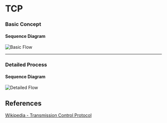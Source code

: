 TCP
===

### Basic Concept

#### Sequence Diagram

![Basic Flow](https://www.plantuml.com/plantuml/proxy?src=https://raw.githubusercontent.com/yidas/web-service-principles/main/tcp/basic-flow.plantuml)

---

### Detailed Process

#### Sequence Diagram

![Detailed Flow](https://www.plantuml.com/plantuml/proxy?src=https://raw.githubusercontent.com/yidas/web-service-principles/main/tcp/detailed-flow.plantuml)

References
----------

[Wikipedia - Transmission Control Protocol](https://en.wikipedia.org/wiki/Transmission_Control_Protocol)
